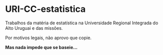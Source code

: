 # URI-CC-estatistica
Trabalhos da matéria de estatística na Universidade Regional Integrada do Alto Uruguai e das missões.

Por motivos legais, não aprovo que copie.

__Mas nada impede que se baseie...__
